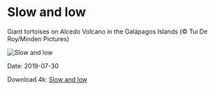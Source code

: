 # Slow and low

Giant tortoises on Alcedo Volcano in the Galápagos Islands (© Tui De Roy/Minden Pictures)

![Slow and low](https://bing.com/th?id=OHR.TortoiseMigration_EN-US3385545831_UHD.jpg&rf=LaDigue_UHD.jpg&pid=hp&w=1024&h=576)

Date: 2019-07-30

Download 4k: [Slow and low](https://bing.com/th?id=OHR.TortoiseMigration_EN-US3385545831_UHD.jpg&rf=LaDigue_UHD.jpg&pid=hp&w=3840&h=2160)

